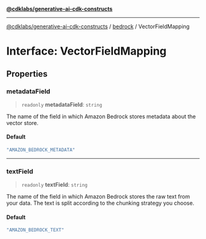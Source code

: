 [**@cdklabs/generative-ai-cdk-constructs**](../../../../README.md)

***

[@cdklabs/generative-ai-cdk-constructs](../../../../README.md) / [bedrock](../README.md) / VectorFieldMapping

# Interface: VectorFieldMapping

## Properties

### metadataField

> `readonly` **metadataField**: `string`

The name of the field in which Amazon Bedrock stores metadata about the vector store.

#### Default

```ts
"AMAZON_BEDROCK_METADATA"
```

***

### textField

> `readonly` **textField**: `string`

The name of the field in which Amazon Bedrock stores the raw text from your data.
The text is split according to the chunking strategy you choose.

#### Default

```ts
"AMAZON_BEDROCK_TEXT"
```
